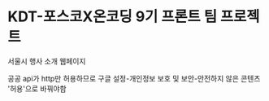 # KDT-포스코X온코딩 9기 프론트 팀 프로젝트
서울시 행사 소개 웹페이지

공공 api가 http만 허용하므로
구글 설정-개인정보 보호 및 보안-안전하지 않은 콘텐츠 '허용'으로 바꿔야함